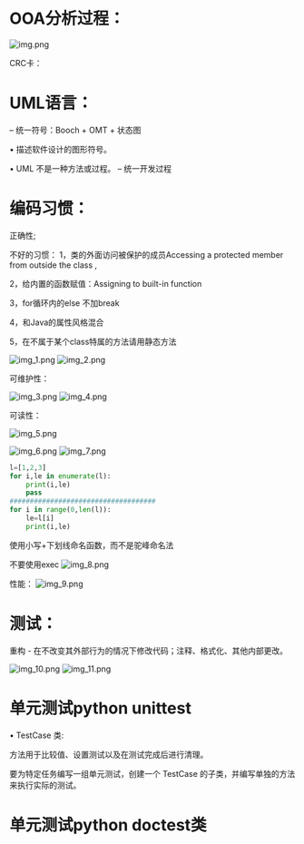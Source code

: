 # OOA分析过程：
![img.png](img.png)

CRC卡：

# UML语言：

– 统一符号：Booch + OMT + 状态图

• 描述软件设计的图形符号。

• UML 不是一种方法或过程。 – 统一开发过程

# 编码习惯：

正确性;

不好的习惯：
1，类的外面访问被保护的成员Accessing a protected member from outside the class ,

2，给内置的函数赋值：Assigning to built-in function

3，for循环内的else 不加break

4，和Java的属性风格混合

5，在不属于某个class特属的方法请用静态方法

![img_1.png](img_1.png)
![img_2.png](img_2.png)


可维护性：

![img_3.png](img_3.png)
![img_4.png](img_4.png)


可读性：

![img_5.png](img_5.png)

![img_6.png](img_6.png)
![img_7.png](img_7.png)
```python
l=[1,2,3]
for i,le in enumerate(l):
    print(i,le)
    pass
####################################
for i in range(0,len(l)):
    le=l[i]
    print(i,le)
```
使用小写+下划线命名函数，而不是驼峰命名法

不要使用exec
![img_8.png](img_8.png)

性能：
![img_9.png](img_9.png)


# 测试：

重构 - 在不改变其外部行为的情况下修改代码；注释、格式化、其他内部更改。

![img_10.png](img_10.png)
![img_11.png](img_11.png)

# 单元测试python unittest
• TestCase 类:

方法用于比较值、设置测试以及在测试完成后进行清理。

要为特定任务编写一组单元测试，创建一个 TestCase 的子类，并编写单独的方法来执行实际的测试。

# 单元测试python doctest类